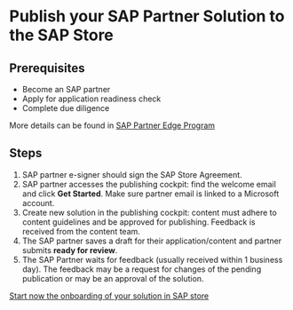 # Publish your SAP Partner Solution to the SAP Store

## Prerequisites 
* Become an SAP partner
* Apply for application readiness check
* Complete due diligence

More details can be found in <a href="https://partneredge.sap.com/content/dam/public/dni/PE_ProgramGuide.pdf" target="_blank">SAP Partner Edge Program</a>

## Steps
1. SAP partner e-signer should sign the SAP Store Agreement.
2. SAP partner accesses the publishing cockpit: find the welcome email and click **Get Started**. Make sure partner email is linked to a Microsoft account. 
3. Create new solution in the publishing cockpit: content must adhere to content guidelines and be approved for publishing. Feedback is received from the content team.
4. The SAP partner saves a draft for their application/content and partner submits **ready for review**.
5. The SAP Partner waits for feedback (usually received within 1 business day). The feedback may be a request for changes of the pending publication or may be an approval of the solution.

<a href="https://store.sap.com/dcp/en/partner-with-us/documentation/create-a-new-solution-page" target="_blank">Start now the onboarding of your solution in SAP store</a>
